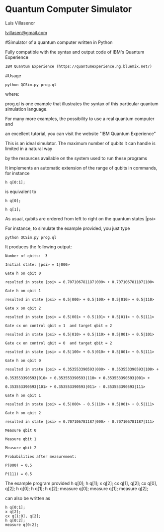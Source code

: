 # Quantum Computer Simulator
 Luis Villasenor
 
 lvillasen@gmail.com
 
#Simulator of a quantum computer written in Python

Fully compatible with the syntax and output code of IBM's Quantum Experience

	IBM Quantum Experience (https://quantumexperience.ng.bluemix.net/)

#Usage 

	python QCSim.py prog.ql

where:

prog.ql is one example that illustrates the syntax of this particular quantum simulation language.  

For many more examples, the possibility to use a real quantum computer and 

an excellent tutorial, you can visit the website "IBM Quantum Experience"

This is an ideal simulator. The maximum number of qubits it can handle is limited in a natural way 

by the resources available on the system used to run these programs

It implements an automatic extension of the range of qubits in commands, for instance
	
	h q[0:1];
	
is equivalent to

	h q[0];
	
	h q[1];

As usual, qubits are ordered from left to right on the quantum states |psi>

For instance, to simulate the example provided, you just type

	python QCSim.py prog.ql 

It produces the following output:

	Number of qbits:  3

	Initial state: |psi> = 1|000>

	Gate h on qbit 0

	resulted in state |psi> = 0.707106781187|000> + 0.707106781187|100>

	Gate h on qbit 1

	resulted in state |psi> = 0.5|000> + 0.5|100> + 0.5|010> + 0.5|110>

	Gate x on qbit 2

	resulted in state |psi> = 0.5|001> + 0.5|101> + 0.5|011> + 0.5|111> 

	Gate cx on control qbit = 1  and target qbit = 2

	resulted in state |psi> = 0.5|010> + 0.5|110> + 0.5|001> + 0.5|101> 

	Gate cx on control qbit = 0  and target qbit = 2

	resulted in state |psi> = 0.5|100> + 0.5|010> + 0.5|001> + 0.5|111> 

	Gate h on qbit 0

	resulted in state |psi> = 0.353553390593|000> - 0.353553390593|100> +

	0.353553390593|010> + 0.353553390593|110> + 0.353553390593|001> +

	0.353553390593|101> + 0.353553390593|011> - 0.353553390593|111>

	Gate h on qbit 1

	resulted in state |psi> = 0.5|000> - 0.5|110> + 0.5|001> + 0.5|111> 

	Gate h on qbit 2

	resulted in state |psi> = 0.707106781187|000> - 0.707106781187|111> 

	Measure qbit 0

	Measure qbit 1

	Measure qbit 2

	Probabilities after measurement:

	P(000) = 0.5

	P(111) = 0.5

The example program provided
	h q[0];
	h q[1];
	x q[2];
	cx q[1], q[2];
	cx q[0], q[2];
	h q[0];
	h q[1];
	h q[2];
	measure q[0];
	measure q[1];
	measure q[2];

can also be written as

	h q[0:1];
	x q[2];
	cx q[1:0], q[2];
	h q[0:2];
	measure q[0:2];
